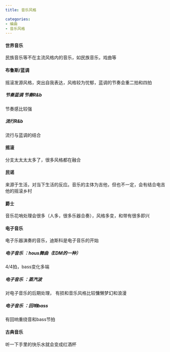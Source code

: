 ```yaml
---
title: 音乐风格

categories: 
- 编曲
- 音乐风格
---
```


#### 世界音乐
民族音乐等不在主流风格内的音乐，如民族音乐，戏曲等

#### 布鲁斯/蓝调
摇滚发源风格，突出自我表达，风格较为忧郁，蓝调的节奏会重二拍和四拍

##### 节奏蓝调 节奏R&b
节奏感比较强

##### 流行R&b
流行与蓝调的结合

#### 摇滚
分支太太太太多了，很多风格都在融合

#### 民谣
来源于生活，对当下生活的反应。音乐的主体为吉他，但也不一定，会有结合电吉他的摇滚乡村

#### 爵士
音乐花哨处理会很多（人多，很多乐器合奏），风格多变，和带有很多即兴

#### 电子音乐
电子乐器演奏的音乐，迪斯科是电子音乐的开始

##### 电子音乐 ：hous舞曲（EDM的一种）
4/4拍，bass变化多端
##### 电子音乐 ：蒸汽波
对电子音乐的后期处理， 有损和音乐风格比较慵懒梦幻和浪漫
##### 电子音乐 ：回响bass
有回响重绕音和bass节拍
#### 古典音乐
听一下手里的快乐水就会变成红酒杯

